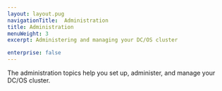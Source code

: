 ```yaml
---
layout: layout.pug
navigationTitle:  Administration
title: Administration
menuWeight: 3
excerpt: Administering and managing your DC/OS cluster

enterprise: false
---
```




The administration topics help you set up, administer, and manage your DC/OS cluster.
